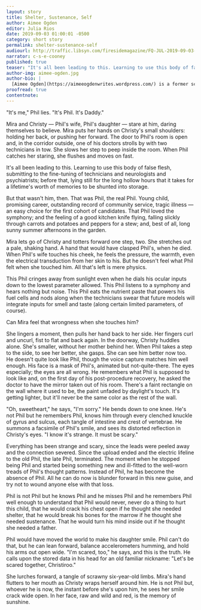 ```yaml
---
layout: story
title: Shelter, Sustenance, Self
author: Aimee Ogden
editor: Julia Rios
date: 2019-09-03 01:00:01 -0500
category: short story
permalink: shelter-sustenance-self
audiourl: http://traffic.libsyn.com/firesidemagazine/FQ-JUL-2019-09-03-Shelter_Sustenance_Self.mp3
narrator: c-s-e-cooney
published: true
teaser: "It's all been leading to this. Learning to use this body of false flesh..."
author-img: aimee-ogden.jpg
author-bio: |
  [Aimee Ogden](https://aimeeogdenwrites.wordpress.com/) is a former science teacher and software tester; now she writes stories about angry princesses, sad astronauts, and dead gods. She lives in Madison, Wisconsin, where the beer is always cold and the cheese curds are always fried. She is a graduate of the Viable Paradise workshop and her work also appears in _Shimmer Magazine_, _Apex Magazine_, _Beneath Ceaseless Skies_, _Analog Science Fiction and Fact_, and more.
proofread: true
contentnote:
---
```


"It's me," Phil lies. "It's Phil. It's Daddy."

Mira and Christy — Phil's wife, Phil's daughter — stare at him, daring themselves to believe. Mira puts her hands on Christy's small shoulders: holding her back, or pushing her forward. The door to Phil's room is open and, in the corridor outside, one of his doctors strolls by with two technicians in tow. She slows her step to peep inside the room. When Phil catches her staring, she flushes and moves on fast.

It's all been leading to this. Learning to use this body of false flesh, submitting to the fine-tuning of technicians and neurologists and psychiatrists; before that, lying still for the long hollow hours that it takes for a lifetime's worth of memories to be shunted into storage.

But that wasn't him, then. That was Phil, the real Phil. Young child, promising career, outstanding record of community service, tragic illness — an easy choice for the first cohort of candidates. That Phil loved the symphony; and the feeling of a good kitchen knife flying, falling slickly through carrots and potatoes and peppers for a stew; and, best of all, long sunny summer afternoons in the garden.

Mira lets go of Christy and totters forward one step, two. She stretches out a pale, shaking hand. A hand that would have clasped Phil's, when he died. When Phil's wife touches his cheek, he feels the pressure, the warmth, even the electrical transduction from her skin to his. But he doesn't feel what Phil felt when she touched him. All that's left is mere physics.

This Phil cringes away from sunlight even when he dials his ocular inputs down to the lowest parameter allowed. This Phil listens to a symphony and hears nothing but noise. This Phil eats the nutrient paste that powers his fuel cells and nods along when the technicians swear that future models will integrate inputs for smell and taste (along certain limited parameters, of course).

Can Mira feel that wrongness when she touches him?

She lingers a moment, then pulls her hand back to her side. Her fingers curl and uncurl, fist to flat and back again. In the doorway, Christy huddles alone. She's smaller, without her mother behind her. When Phil takes a step to the side, to see her better, she gasps. She can see him better now too. He doesn't quite look like Phil, though the voice capture matches him well enough. His face is a mask of Phil's, animated but not-quite-there. The eyes especially; the eyes are all wrong. He remembers what Phil is supposed to look like and, on the first day of his post-procedure recovery, he asked the doctor to have the mirror taken out of his room. There's a faint rectangle on the wall where it used to be, the paint unfaded by daylight's touch. It's getting lighter, but it'll never be the same color as the rest of the wall.

"Oh, sweetheart," he says, "I'm sorry." He bends down to one knee. He's not Phil but he remembers Phil, knows him through every clenched knuckle of gyrus and sulcus, each tangle of intestine and crest of vertebrae. He summons a facsimile of Phil's smile, and sees its distorted reflection in Christy's eyes. "I know it's strange. It must be scary."

Everything has been strange and scary, since the leads were peeled away and the connection severed. Since the upload ended and the electric lifeline to the old Phil, the late Phil, terminated. The moment when he stopped being Phil and started being something new and ill-fitted to the well-worn treads of Phil's thought patterns. Instead of Phil, he has become the absence of Phil. All he can do now is blunder forward in this new guise, and try not to wound anyone else with that loss.

Phil is not Phil but he knows Phil and he misses Phil and he remembers Phil well enough to understand that Phil would never, never do a thing to hurt this child, that he would crack his chest open if he thought she needed shelter, that he would break his bones for the marrow if he thought she needed sustenance. That he would turn his mind inside out if he thought she needed a father.

Phil would have moved the world to make his daughter smile. Phil can't do that, but he can lean forward, balance accelerometers humming, and hold his arms out open wide. "I'm scared, too," he says, and this is the truth. He calls upon the stored data in his head for an old familiar nickname: "Let's be scared together, Christiroo."

She lurches forward, a tangle of scrawny six-year-old limbs. Mira's hand flutters to her mouth as Christy wraps herself around him. He is not Phil but, whoever he is now, the instant before she's upon him, he sees her smile crack wide open. In her face, raw and wild and red, is the memory of sunshine.
